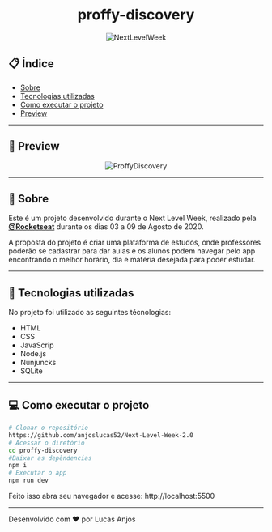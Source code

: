 <h1 align="center">proffy-discovery</h1>

<p align="center">
  <img alt="NextLevelWeek" title="#NextLevelWeek" src="https://camo.githubusercontent.com/e374677bcea8e624fe954b1bf81348f9bb4390df/68747470733a2f2f696b2e696d6167656b69742e696f2f6361706974616f2f50726f6666792f6e6c77325f36643750766c485a352e737667" />
</p>

## 📋 Índice

- [Sobre](#-Sobre)
- [Tecnologias utilizadas](#-Tecnologias-utilizadas)
- [Como executar o projeto](#-Como-executar-o-projeto)
- [Preview](#-Preview)

---

## 🎥 Preview

<p align="center">
  <img alt="ProffyDiscovery" title="#ProffyDiscovery" src="./assets/proffy.jpg" />
</p>

---

## 📖 Sobre

Este é um projeto desenvolvido durante o Next Level Week, realizado pela **[@Rocketseat](https://github.com/Rocketseat)** durante os dias 03 a 09 
de Agosto de 2020.

A proposta do projeto é criar uma plataforma de estudos, onde professores poderão se cadastrar para dar aulas
e os alunos podem navegar pelo app encontrando o melhor horário, dia e matéria desejada para poder estudar.

---

## 🚀 Tecnologias utilizadas

No projeto foi utilizado as seguintes técnologias:

- HTML
- CSS
- JavaScrip
- Node.js
- Nunjuncks
- SQLite

---

## 💻 Como executar o projeto


```bash
# Clonar o repositório
https://github.com/anjoslucas52/Next-Level-Week-2.0
# Acessar o diretório
cd proffy-discovery
#Baixar as depêndencias
npm i
# Executar o app
npm run dev
```

Feito isso abra seu navegador e acesse: http://localhost:5500

---

Desenvolvido com :heart: por Lucas Anjos
